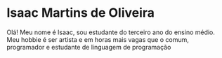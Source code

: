 # Isaac Martins de Oliveira


Olá! Meu nome é Isaac, sou estudante do terceiro ano do ensino médio.
Meu hobbie é ser artista e em horas mais vagas que o comum, programador e estudante de linguagem de programação

